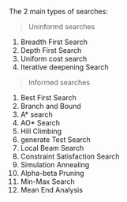The 2 main types of searches:

> Uninformd searches
1. Breadth First Search
2. Depth First Search
3. Uniform cost search
4. Iterative deepening Search


> Informed searches
1. Best First Search
2. Branch and Bound
3. A* search
4. AO* Search
5. Hill Climbing
6. generate Test Search
7. Local Beam Search
8. Constraint Satisfaction Search
9. Simulation Annealing
10. Alpha-beta Pruning
11. Min-Max Search
12. Mean End Analysis
